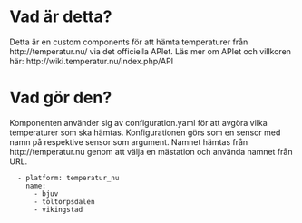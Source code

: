 <h1>Vad är detta?</h1>
Detta är en custom components för att hämta temperaturer från http://temperatur.nu/ via det officiella APIet. Läs mer om APIet och villkoren här: http://wiki.temperatur.nu/index.php/API

<h1>Vad gör den?</h1>
Komponenten använder sig av configuration.yaml för att avgöra vilka temperaturer som ska hämtas. Konfigurationen görs som en sensor med namn på respektive sensor som argument. Namnet hämtas från http://temperatur.nu genom att välja en mästation och använda namnet från URL.<br>



```
  - platform: temperatur_nu
    name:
      - bjuv
      - toltorpsdalen
      - vikingstad
```
